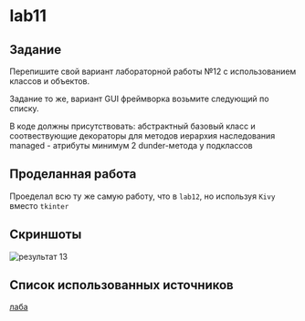 # lab11  

## Задание
Перепишите свой вариант лабораторной работы №12 с использованием классов и объектов.

Задание то же, вариант GUI фреймворка возьмите следующий по списку.

В коде должны присутствовать:
абстрактный базовый класс и соотвествующие декораторы для методов
 иерархия наследования
  managed - атрибуты
   минимум 2 dunder-метода у подклассов

## Проделанная работа
Проеделал всю ту же самую работу, что в `lab12`, но используя `Kivy` вместо `tkinter`

## Скриншоты

![результат 13](lab13res.png)

## Список использованных источников

[лаба](https://evil-teacher.on.fleek.co/prog_pm/term2/lab13/)
